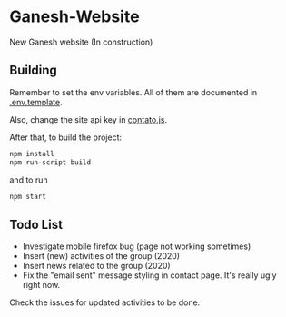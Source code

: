 # Ganesh-Website

New Ganesh website (In construction)

## Building

Remember to set the env variables. All of them are documented in [.env.template](.env.template).

Also, change the site api key in [contato.js](pages/contato.js).

After that, to build the project:

```bash
npm install
npm run-script build
```

and to run

```bash
npm start
```

## Todo List

- Investigate mobile firefox bug (page not working sometimes)
- Insert (new) activities of the group (2020)
- Insert news related to the group (2020)
- Fix the "email sent" message styling in contact page. It's really ugly right now.

Check the issues for updated activities to be done.
